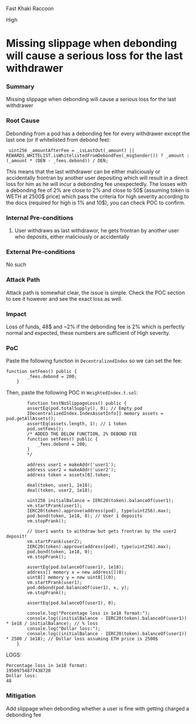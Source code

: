 Fast Khaki Raccoon

High

# Missing slippage when debonding will cause a serious loss for the last withdrawer

### Summary

Missing slippage when debonding will cause a serious loss for the last withdrawer

### Root Cause

Debonding from a pod has a debonding fee for every withdrawer except the last one (or if whitelisted from debond fee):
```solidity
 uint256 _amountAfterFee = _isLastOut(_amount) || REWARDS_WHITELIST.isWhitelistedFromDebondFee(_msgSender()) ? _amount : (_amount * (DEN - _fees.debond)) / DEN;
```
This means that the last withdrawer can be either maliciously or accidentally frontran by another user depositing which will result in a direct loss for him as he will incur a debonding fee unexpectedly. The losses with a debonding fee of 2% are close to 2% and close to 50\$ (assuming token is WETH at 2500\$ price) which pass the criteria for high severity according to the docs (required for high is 1% and 10\$), you can check POC to confirm.

### Internal Pre-conditions

1. User withdraws as last withdrawor, he gets frontran by another user who deposits, either maliciously or accidentally

### External Pre-conditions

No such

### Attack Path

Attack path is somewhat clear, the issue is simple. Check the POC section to see it however and see the exact loss as well.

### Impact

Loss of funds, 48\$ and ~2% if the debonding fee is 2% which is perfectly normal and expected, these numbers are sufficient of High severity.

### PoC

Paste the following function in `DecentralizedIndex` so we can set the fee:
```solidity
function setFees() public {
        _fees.debond = 200;
    }
```
Then, paste the following POC in `WeightedIndex.t.sol`:
```solidity
        function testNoSlippageLoss() public {
        assertEq(pod.totalSupply(), 0); // Empty pod
        IDecentralizedIndex.IndexAssetInfo[] memory assets = pod.getAllAssets();
        assertEq(assets.length, 1); // 1 token
        pod.setFees();
        /* ADDED THE BELOW FUNCTION, 2% DEBOND FEE
        function setFees() public {
            _fees.debond = 200;
        }
        */

        address user1 = makeAddr('user1');
        address user2 = makeAddr('user2');
        address token = assets[0].token;

        deal(token, user1, 1e18);
        deal(token, user2, 1e18);

        uint256 initialBalance = IERC20(token).balanceOf(user1);
        vm.startPrank(user1);
        IERC20(token).approve(address(pod), type(uint256).max);
        pod.bond(token, 1e18, 0); // User 1 deposits
        vm.stopPrank();

        // User1 wants to withdraw but gets frontran by the user2 deposit!
        vm.startPrank(user2);
        IERC20(token).approve(address(pod), type(uint256).max);
        pod.bond(token, 1e18, 0);
        vm.stopPrank();
        
        assertEq(pod.balanceOf(user1), 1e18);
        address[] memory x = new address[](0);
        uint8[] memory y = new uint8[](0);
        vm.startPrank(user1);
        pod.debond(pod.balanceOf(user1), x, y);
        vm.stopPrank();

        assertEq(pod.balanceOf(user1), 0);

        console.log("Percentage loss in 1e18 format:");
        console.log((initialBalance - IERC20(token).balanceOf(user1)) * 1e18 / initialBalance); // % loss
        console.log("Dollar loss:");
        console.log((initialBalance - IERC20(token).balanceOf(user1)) * 2500 / 1e18); // Dollar loss assuming ETH price is 2500$
    }
```

LOGS:
```solidity
Percentage loss in 1e18 format:
19509754877438720
Dollar loss:
48
```


### Mitigation

Add slippage when debonding whether a user is fine with getting charged a debonding fee